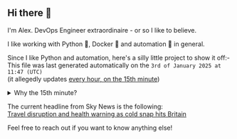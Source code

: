 ## Hi there 👋

I'm Alex. 
DevOps Engineer extraordinaire - or so I like to believe.

I like working with Python 🐍, Docker 🐳 and automation 🧩 in general.

Since I like Python and automation, here's a silly little project to show it off:-  
This file was last generated automatically on the `3rd of January 2025 at 11:47 (UTC)`  
(it allegedly updates [every hour, on the 15th minute](.github/workflows/update.yml#L5))

<details>
<summary>Why the 15th minute?</summary>
Well, GitHub Actions <a href="https://docs.github.com/en/actions/writing-workflows/choosing-when-your-workflow-runs/events-that-trigger-workflows#schedule">officially state</a> that there is high load at xx:00, and to schedule your actions at a different time if precision is your goal.

> The `schedule` event can be delayed during periods of high loads of GitHub Actions workflow runs. High load times include the start of every hour. If the load is sufficiently high enough, some queued jobs may be dropped. To decrease the chance of delay, schedule your workflow to run at a different time of the hour.  
</details>  

The current headline from Sky News is the following:  
[Travel disruption and health warning as cold snap hits Britain](https://news.sky.com/story/uk-weather-temperatures-plunge-to-minus-8c-as-snow-and-ice-warnings-in-place-over-weekend-13283043)

Feel free to reach out if you want to know anything else!